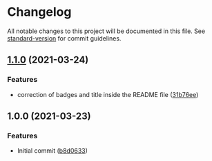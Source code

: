 # Changelog

All notable changes to this project will be documented in this file. See [standard-version](https://github.com/conventional-changelog/standard-version) for commit guidelines.

## [1.1.0](https://github.com/danielcerongrajales/Text_fields/compare/v1.0.0...v1.1.0) (2021-03-24)


### Features

* correction of badges and title inside the  README file ([31b76ee](https://github.com/danielcerongrajales/Text_fields/commit/31b76ee412e0d86b08b7d27afe94dd1571cd29e9))

## 1.0.0 (2021-03-23)


### Features

* Initial commit ([b8d0633](https://github.com/danielcerongrajales/Text_fields/commit/b8d063317c4b8a347b0c8194309504b1ef3caf65))
